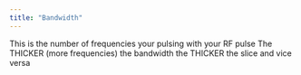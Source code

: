 ```yaml
---
title: "Bandwidth"
---
```

This is the number of frequencies your pulsing with your RF pulse
The THICKER (more frequencies) the bandwidth the THICKER the slice and vice versa


